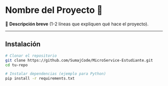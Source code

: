 # Nombre del Proyecto 🚀

🔹 **Descripción breve** (1-2 líneas que expliquen qué hace el proyecto).

---

## Instalación
```bash
# Clonar el repositorio
git clone https://github.com/SumajCode/MicroService-Estudiante.git
cd tu-repo

# Instalar dependencias (ejemplo para Python)
pip install -r requirements.txt